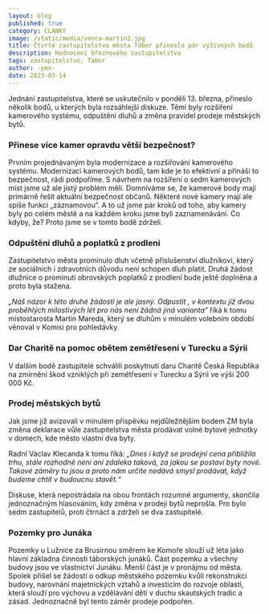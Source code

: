 ```yaml
---
layout: blog
published: true
category: CLANKY
image: /static/media/venca-martin2.jpg
title: Čtvrté zastupitelstvo města Tábor přineslo pár výživných bodů
description: Hodnocení březnového zastupitelstva
tags: zastupitelstvo, Tabor
author: -pms-
date: 2023-03-14
---
```

Jednání zastupitelstva, které se uskutečnilo v pondělí 13. března, přineslo několik bodů, u kterých byla rozsáhlejší diskuze. Těmi byly rozšíření kamerového systému, odpuštění dluhů a změna pravidel prodeje městských bytů. 

### Přinese více kamer opravdu větší bezpečnost? 
Prvním projednávaným byla modernizace a rozšiřování kamerového systému. Modernizaci kamerových bodů, tam kde je to efektivní a přináší to bezpečnost, rádi podpoříme.  S návrhem  na rozšíření o sedm kamerových míst jsme už ale jistý problém měli. Domníváme se, že kamerové body mají primárně řešit aktuální bezpečnost občanů.  Některé nové kamery mají ale  spíše funkci „záznamovou“. A to už jsme pár kroků  od toho, aby kamery byly po celém městě a na každém kroku jsme byli zaznamenávání. Co kdyby, že? Proto jsme se v tomto bodě zdrželi.

### Odpuštění dluhů a poplatků z prodlení

Zastupitelstvo města prominulo dluh včetně příslušenství  dlužníkovi, který ze sociálních i zdravotních důvodu není schopen dluh platit. Druhá žádost  dlužnice o prominutí obrovských poplatků z prodlení  bude ještě doplněna a proto byla stažena. 

_„Náš  názor k této druhé žádosti je ale jasný. Odpustit , v kontextu již dvou proběhlých milostivých lét pro nás není žádná jiná varianta“_ říká k tomu místostarosta Martin Mareda, který se dluhům v minulém volebním období věnoval v Komisi pro pohledávky.

###  Dar Charitě na pomoc obětem zemětřesení v Turecku a Sýrii
V dalším bodě  zastupitelé schválili poskytnutí daru Charitě Česká Republika na zmírnění škod vzniklých při zemětřesení v Turecku a Sýrii ve výši 200 000 Kč.

### Prodej městských bytů
Jak jsme již avizovali v minulém příspěvku nejdůležitějším bodem ZM byla změna deklarace vůle zastupitelstva města prodávat volné bytové jednotky v domech, kde město vlastní dva byty.  

Radní Václav Klecanda k tomu říká: _„Dnes i když se prodejní cena přiblížila trhu, stále rozhodně není ani zdaleka taková, za jakou se postaví byty nové. Takové záměry tu jsou a proto nám určite nedává smysl prodávat, když budeme chtít v budoucnu stavět.“_ 

Diskuse, která nepostrádala na obou frontách rozumné argumenty, skončila jednoznačným hlasováním, kdy změna v prodeji bytů neprošla. Pro bylo sedm zastupitelů, proti čtrnáct a zdrželi se dva zastupitelé.  


### Pozemky pro Junáka 
Pozemky  u Lužnice za Brusírnou směrem ke Komoře slouží už léta  jako hlavní základna činnosti táborských junáků. Část pozemku a všechny budovy jsou ve vlastnictví  Junáku. Menší část je v pronájmu od města. Spolek přišel se žádostí o odkup městského pozemku kvůli rekonstrukci budovy, narovnání majetnických vztahů a investicím do rozvoje oblasti, která slouží pro  výchovu a vzdělávání dětí v duchu skautských tradic a zásad.  Jednoznačně byl tento záměr prodeje podpořen.

